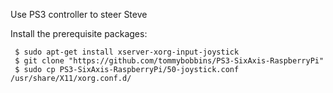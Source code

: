 Use PS3 controller to steer Steve

Install the prerequisite packages:

     $ sudo apt-get install xserver-xorg-input-joystick
     $ git clone "https://github.com/tommybobbins/PS3-SixAxis-RaspberryPi"     
     $ sudo cp PS3-SixAxis-RaspberryPi/50-joystick.conf /usr/share/X11/xorg.conf.d/

